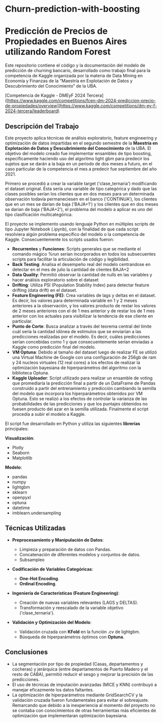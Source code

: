 # Churn-prediction-with-boosting



# Predicción de Precios de Propiedades en Buenos Aires utilizando Random Forest
Este repositorio contiene el código y la documentación del modelo de predicción de churning bancario, desarrollado como trabajo final para la competencia de Kaggle organizada por la materia de Data Mining en Economía y Finanzas de la “Maestría en Explotación de Datos y Descubrimiento del Conocimiento” de la UBA.

[Competencia de Kaggle - DMEyF 2024 Tercera]([https://www.kaggle.com/competitions/fcen-dm-2024-prediccion-precio-de-propiedades/overview](https://www.kaggle.com/competitions/dm-ey-f-2024-tercera/leaderboard)

## Descripción del Trabajo

Este proyecto aplica técnicas de análisis exploratorio, feature engineering y optimización de datos impartidas en el segundo semestre de la **Maestría en Explotación de Datos y Descubrimiento del Conocimiento** de la UBA. El objetivo del modelo creado fue implementar ensambles de tipo boosting, específicamente haciendo uso del algoritmo light gbm para predecir los sujetos que se darán a la baja en un periodo de dos meses a futuro, en el caso particular de la competencia el mes a predecir fue septiembre del año 2021.

Primero se procedió a crear la variable target ('clase_ternaria') modificando el dataset original. Ésta sería una variable de tipo categórica y dado que las clases posibles serían los clientes que en dos meses para un determinada observación todavía permaneciesen en el banco ('CONTINUA'), los clientes que en un mes se darían de baja ('BAJA+1') y los clientes que en dos meses se darían de baja ('BAJA+2'), el problema del modelo a aplicar es uno del tipo clasificación multicategórica. 

El proyecto se implemento usando lenguaje Python en múltiples scripts de tipo Jupyter Notebook (.ipynb), con la finalidad de que cada script resolviera algún problema específico del modelo o la competencia de Kaggle. Consecuentemente los scripts usados fueron:

- **Recurrentes** y **Funciones**: Scripts generales que se mediante el comando mágico %run serían incorporados en todos los subsecuentes scripts para facilitar la articulación de código y legibilidad.
- **Back Testing**: Analisa el desempeño real del modelo centrandose en detectar en el mes de julio la cantidad de clientes BAJA+2
- **Data Quality**: Permitió observar la cantidad de nulls en las variables y hacer análisis exploratorio sobre el dataset
- **Drifting**: Utiliza PSI (Population Stability Index) para detectar feature drifting (data drift) en el dataset.
- **Feature Engineering (FE)**: Crea variables de lags y deltas en el dataset. Es decir, los valores para determinada variable en 1 y 2 meses anteriores a la observación, y los valores producto de restar los valores de 2 meses anteriores con el de 1 mes anterior y de restar los de 1 mes anterior con los actuales para visibilizar la tendencia de ese cliente en particular.
- **Punto de Corte**: Busca analizar a través del teorema central del límite cuál sería la cantidad idónea de estimulos que se enviarían a las predicciones realizadas por el modelo. Es decir, cuáles predicciones serían concebidas como 1 y que consecuentemente serían enviadas a Kaggle como predicción final del modelo.
- **VM Optuna**: Debido al tamaño del dataset luego de realizar FE se utilizó una Virtual Machine de Google con una configuración de 256gb de ram y 24 nucleos virtuales (12 real cores) a los efectos de realizar la optimización bayesiana de hiperparámetros del algoritmo con la biblioteca Optuna.
- **Kaggle Uploader**: Script utilizado para realizar un ensamble de voting que promediaría la predicción final a partir de un DataFrame de Pandas construido a partir del entrenamiento y predicción cambiando la semilla del modelo que incorpora los hiperparámetros obtenidos por VM Optuna. Esto se realizó a los efectos de controlar la varianza de las probabilidades de las predicciones y que los puntajes obtenidos no fuesen producto del azar en la semilla utilizada. Finalmente el script procedía a subir el modelo a Kaggle.

El script fue desarrollado en Python y utiliza las siguientes **librerías** principales:

**Visualización**:
  - Plotly
  - Seaborn
  - Matplotlib

 **Modelo**:
  - pandas
  - numpy
  - lightgbm
  - sklearn
  - openpyxl
  - optuna
  - datetime
  - imblearn.undersampling


## Técnicas Utilizadas

- **Preprocesamiento y Manipulación de Datos**:
  - Limpieza y preparación de datos con Pandas.
  - Concatenación de diferentes modelos y conjuntos de datos.
  - Subsampleo

- **Codificación de Variables Categóricas**:
  - **One-Hot Encoding**.
  - **Ordinal Encoding**.

- **Ingeniería de Características (Feature Engineering)**:
  - Creación de nuevas variables relevantes (LAGS y DELTAS).
  - Transformación y reescalado de la variable objetivo ('clase_ternaria').

- **Validación y Optimización del Modelo**:
  - Validación cruzada con **KFold** en la función .cv de lightgbm.
  - Búsqueda de hiperparámetros óptimos con **Optuna**.



## Conclusiones

- La segmentación por tipo de propiedad (Casas, departamentos y cocheras) y jerárquica (entre departamentos de Puerto Madero y el resto de CABA), permitió reducir el sesgo y mejorar la precisión de las predicciones.
- El uso de técnicas de imputación avanzadas (MICE y KNN) contribuyó a manejar eficazmente los datos faltantes.
- La optimización de hiperparámetros mediante GridSearchCV y la validación cruzada fueron fundamentales para evitar el sobreajuste. Remarcando que debido a la inexperiencia al momento del proyecto no se contaba con conocimientos de otras herramientas más eficientes de optimización que implementaran optimización bayesiana. 
